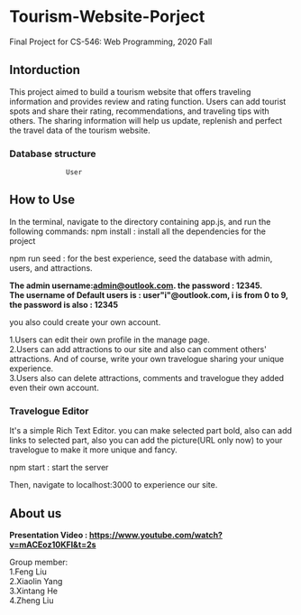 # Tourism-Website-Porject
 Final Project for CS-546: Web Programming, 2020 Fall<br>
 ## Intorduction
This project aimed to build a tourism website that offers traveling information and provides review and rating function. Users can add tourist spots and share their rating, recommendations, and traveling tips with others.  The sharing information will help us update, replenish and perfect the travel data of the tourism website.<br>
### Database structure
                  User
## How to Use
In the terminal, navigate to the directory containing app.js, and run the following commands:
npm install : install all the dependencies for the project

npm run seed : for the best experience, seed the database with admin, users, and attractions.

**The admin username:admin@outlook.com. the password : 12345.  
The username of Default users is : user"i"@outlook.com, i is from 0 to 9, the password is also : 12345**  

you also could create your own account.   

1.Users can edit their own profile in the manage page.  
2.Users can add attractions to our site and also can comment others' attractions. And of course, write your own travelogue sharing your unique experience.  
3.Users also can delete attractions, comments and travelogue they added even their own account.  


### Travelogue Editor
It's a simple Rich Text Editor. you can make selected part bold, also can add links to selected part, also you can add the picture(URL only now) to your travelogue to make it more unique and fancy.



npm start : start the server

Then, navigate to localhost:3000 to experience our site.
## About us
**Presentation Video : https://www.youtube.com/watch?v=mACEoz10KFI&t=2s**  

Group member:<br>
1.Feng Liu<br>
2.Xiaolin Yang<br>
3.Xintang He<br>
4.Zheng Liu<br>
